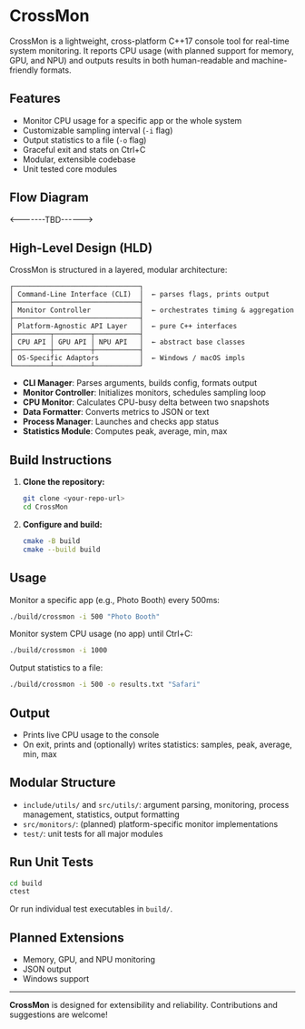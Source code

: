 # CrossMon

CrossMon is a lightweight, cross-platform C++17 console tool for real-time system monitoring. It reports CPU usage (with planned support for memory, GPU, and NPU) and outputs results in both human-readable and machine-friendly formats.

## Features
- Monitor CPU usage for a specific app or the whole system
- Customizable sampling interval (`-i` flag)
- Output statistics to a file (`-o` flag)
- Graceful exit and stats on Ctrl+C
- Modular, extensible codebase
- Unit tested core modules

## Flow Diagram

<-------TBD------>

## High-Level Design (HLD)

CrossMon is structured in a layered, modular architecture:

```
┌───────────────────────────────┐
│ Command-Line Interface (CLI)  │  ← parses flags, prints output
├───────────────────────────────┤
│ Monitor Controller            │  ← orchestrates timing & aggregation
├───────────────────────────────┤
│ Platform-Agnostic API Layer   │  ← pure C++ interfaces
├─────────┬─────────┬───────────┤
│ CPU API │ GPU API │ NPU API   │  ← abstract base classes
├─────────┼─────────┼───────────┤
│ OS-Specific Adaptors          │  ← Windows / macOS impls
└─────────┴─────────┴───────────┘
```

- **CLI Manager**: Parses arguments, builds config, formats output
- **Monitor Controller**: Initializes monitors, schedules sampling loop
- **CPU Monitor**: Calculates CPU-busy delta between two snapshots
- **Data Formatter**: Converts metrics to JSON or text
- **Process Manager**: Launches and checks app status
- **Statistics Module**: Computes peak, average, min, max

## Build Instructions

1. **Clone the repository:**
   ```sh
   git clone <your-repo-url>
   cd CrossMon
   ```
2. **Configure and build:**
   ```sh
   cmake -B build
   cmake --build build
   ```

## Usage

Monitor a specific app (e.g., Photo Booth) every 500ms:
```sh
./build/crossmon -i 500 "Photo Booth"
```

Monitor system CPU usage (no app) until Ctrl+C:
```sh
./build/crossmon -i 1000
```

Output statistics to a file:
```sh
./build/crossmon -i 500 -o results.txt "Safari"
```

## Output
- Prints live CPU usage to the console
- On exit, prints and (optionally) writes statistics: samples, peak, average, min, max

## Modular Structure
- `include/utils/` and `src/utils/`: argument parsing, monitoring, process management, statistics, output formatting
- `src/monitors/`: (planned) platform-specific monitor implementations
- `test/`: unit tests for all major modules

## Run Unit Tests
```sh
cd build
ctest
```
Or run individual test executables in `build/`.

## Planned Extensions
- Memory, GPU, and NPU monitoring
- JSON output
- Windows support

---

**CrossMon** is designed for extensibility and reliability. Contributions and suggestions are welcome!
